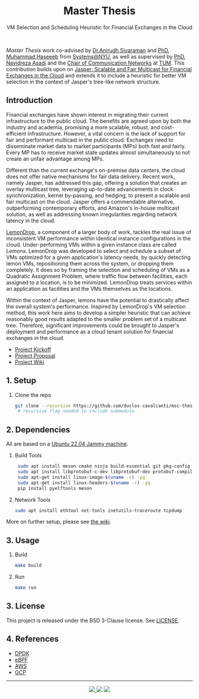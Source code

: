<h1 align="center">Master Thesis</h1>
<p align="center">
   VM Selection and Scheduling Heuristic for Financial Exchanges in the Cloud
</p>
<br>

<!-- __Abstract:__ _Not defined yet._ -->

_Master Thesis_ work co-advised by [Dr.Anirudh Sivaraman](https://anirudhsk.github.io/) and [PhD. Muhammad Haseeeb](https://haseeblums.github.io/) from [Systems@NYU](https://news.cs.nyu.edu/), as
well as supervised by [PhD. Navidreza Asadi](https://nrasadi.github.io/) and the [Chair of Communication Networks](https://www.ce.cit.tum.de/en/lkn/home/) at [TUM](https://www.cit.tum.de/en/cit/home/). 
This contribution builds upon on [Jasper: Scalable and Fair Multicast for Financial Exchanges in the Cloud](https://arxiv.org/abs/2402.09527.) and extends it to include a heuristic for better VM 
selection in the context of Jasper's tree-like network structure.

## Introduction

Financial exchanges have shown interest in migrating their current infrastructure 
to the public cloud. The benefits are agreed upon by both the industry and 
academia, promising a more scalable, robust, and cost-efficient infrastructure. 
However, a vital concern is the lack of support for fair and performant multicast 
in the public cloud. Exchanges need to disseminate market data to market participants 
(MPs) both fast and fairly. Every MP has to receive market state updates 
almost simultaneously to not create an unfair advantage among MPs.

Different than the current exchange's on-premise data centers, the cloud does not 
offer native mechanisms for fair data delivery. Recent work, namely Jasper, 
has addressed this gap, offering a solution that creates an overlay multicast tree, leveraging 
up-to-date advancements in clock synchronization, kernel by-passing, and hedging, 
to present a scalable and fair multicast on the cloud. Jasper offers a commendable 
alternative, outperforming contemporary efforts, and Amazon's in-house multicast solution, 
as well as addressing known irregularities regarding network latency in the cloud.

[LemonDrop](https://searchworks.stanford.edu/view/14423035), a component 
of a larger body of work, tackles the real issue of inconsistent VM performance within identical instance configurations 
in the cloud. Under-performing VMs within a given instance class are called _Lemons_. 
LemonDrop was developed to select and schedule a subset of VMs optimized for a given application's latency needs, by quickly 
detecting lemon VMs, repositioning them across the system, or dropping them completely.
It does so by framing the selection and scheduling of VMs as a Quadratic Assignment Problem, where 
traffic flow between facilities, each assigned to a location, is to be minimized.
LemonDrop treats services within an application as facilities and the VMs themselves as the locations. 

Within the context of Jasper, lemons have the potential to drastically affect the overall system's performance.
Inspired by LemonDrop's VM selection method, this work here aims to develop a simpler heuristic that 
can achieve reasonably good results adapted to the smaller problem set of a multicast tree. 
Therefore, significant improvements could be brought to Jasper's deployment and performance as a 
cloud tenant solution for financial exchanges in the cloud.

- [Project Kickoff](https://docs.google.com/presentation/d/1XlgH70a5laUlEAKua7f3ALofkX98AMYdCSO5etTrlyw/edit?usp=sharing) 
- [Project Proposal](docs/assets/Kickoff.pdf)
- [Project Wiki](https://github.com/duclos-cavalcanti/master-arbeit/wiki)

## 1. Setup

1. Clone the repo
   ```bash
   git clone --recursive https://github.com/duclos-cavalcanti/msc-thesis.git
    # recursive flag needed to include submodule
   ```

## 2. Dependencies
All are based on a [Ubuntu 22.04 Jammy machine](https://releases.ubuntu.com/jammy/).

1. Build Tools
   ```bash
    sudo apt install meson cmake ninja build-essential git pkg-config
    sudo apt install libprotobuf-c-dev libprotobuf-dev protobuf-compiler protobuf-codegen
    sudo apt-get install linux-image-$(uname -r) -yq
    sudo apt-get install linux-headers-$(uname -r) -yq
    pip install pyelftools meson
   ```

2. Network Tools
   ```bash
   sudo apt install ethtool net-tools inetutils-traceroute tcpdump
   ```

More on further setup, please see [the wiki](https://github.com/duclos-cavalcanti/master-arbeit/wiki/Setup).

## 3. Usage

1. Build
    ```bash 
    make build
    ```

2. Run
    ```bash 
    make run
    ```

## 3. License
This project is released under the BSD 3-Clause license. See [LICENSE](LICENSE).

## 4. References
- [DPDK](https://www.dpdk.org/)
- [eBPF](https://ebpf.io/)
- [AWS](https://docs.aws.amazon.com/cli/?nc2=h_ql_doc_cli)
- [GCP](https://cloud.google.com/)

---
<p align="center">
<a href="https://github.com/duclos-cavalcanti/master-arbeit/LICENSE">
  <img src="https://img.shields.io/badge/license-BSD3-yellow.svg" />
</a>
<a>
  <img src="https://img.shields.io/github/languages/code-size/duclos-cavalcanti/master-arbeit.svg" />
</a>
<a>
  <img src="https://img.shields.io/github/commit-activity/m/duclos-cavalcanti/master-arbeit.svg" />
</a>
</p>
